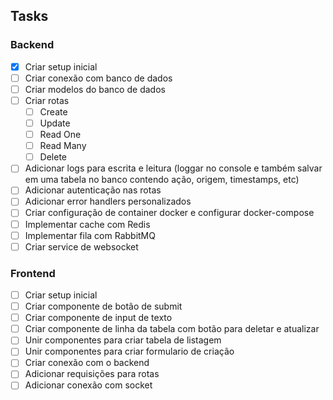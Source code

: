 ## Tasks

### Backend
- [x] Criar setup inicial 
- [ ] Criar conexão com banco de dados
- [ ] Criar modelos do banco de dados
- [ ] Criar rotas
    - [ ] Create
    - [ ] Update
    - [ ] Read One
    - [ ] Read Many
    - [ ] Delete
- [ ] Adicionar logs para escrita e leitura (loggar no console e também salvar em uma tabela no banco contendo ação, origem, timestamps, etc)
- [ ] Adicionar autenticação nas rotas
- [ ] Adicionar error handlers personalizados
- [ ] Criar configuração de container docker e configurar docker-compose
- [ ] Implementar cache com Redis
- [ ] Implementar fila com RabbitMQ
- [ ] Criar service de websocket

### Frontend
- [ ] Criar setup inicial
- [ ] Criar componente de botão de submit
- [ ] Criar componente de input de texto
- [ ] Criar componente de linha da tabela com botão para deletar e atualizar
- [ ] Unir componentes para criar tabela de listagem
- [ ] Unir componentes para criar formulario de criação
- [ ] Criar conexão com o backend
- [ ] Adicionar requisições para rotas
- [ ] Adicionar conexão com socket
